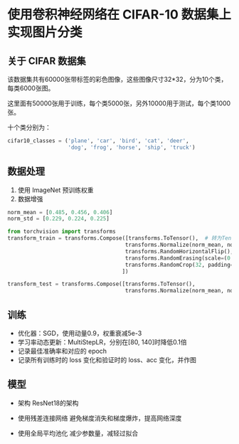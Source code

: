 # 使用卷积神经网络在 CIFAR-10 数据集上实现图片分类

## 关于 CIFAR 数据集

该数据集共有60000张带标签的彩色图像，这些图像尺寸32*32，分为10个类，每类6000张图。

这里面有50000张用于训练，每个类5000张，另外10000用于测试，每个类1000张。

十个类分别为：
```python
cifar10_classes = ('plane', 'car', 'bird', 'cat', 'deer',
                   'dog', 'frog', 'horse', 'ship', 'truck')
```

## 数据处理

1. 使用 ImageNet 预训练权重
2. 数据增强

```python
norm_mean = [0.485, 0.456, 0.406]
norm_std = [0.229, 0.224, 0.225]

from torchvision import transforms
transform_train = transforms.Compose([transforms.ToTensor(),  # 转为Tensor
                                     transforms.Normalize(norm_mean, norm_std),  # 归一化到[-1,1]
                                     transforms.RandomHorizontalFlip(),  # 随机水平镜像
                                     transforms.RandomErasing(scale=(0.04, 0.2), ratio=(0.5, 2)),  # 随机遮挡
                                     transforms.RandomCrop(32, padding=4)  # 随机中心裁剪
                                    ])

transform_test = transforms.Compose([transforms.ToTensor(),
                                     transforms.Normalize(norm_mean, norm_std)])
```

## 训练

- 优化器：SGD，使用动量0.9，权重衰减5e-3
- 学习率动态更新：MultiStepLR，分别在[80, 140]时降低0.1倍
- 记录最佳准确率和对应的 epoch
- 记录所有训练时的 loss 变化和验证时的 loss、acc 变化，并作图

## 模型

- 架构
ResNet18的架构

- 使用残差连接网络
避免梯度消失和梯度爆炸，提高网络深度

- 使用全局平均池化
减少参数量，减轻过拟合